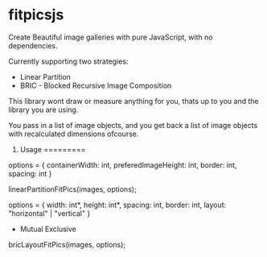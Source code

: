 fitpicsjs
=========

Create Beautiful image galleries with pure JavaScript, with no dependencies.

Currently supporting two strategies:
 - Linear Partition
 - BRIC - Blocked Recursive Image Composition

This library wont draw or measure anything for you, thats up to you and the library you are using.

You pass in a list of image objects, and you get back a list of image objects with recalculated dimensions ofcourse.


1. Usage
=========

options = {
    containerWidth: int,
    preferedImageHeight: int,
    border: int,
    spacing: int
}

linearPartitionFitPics(images, options);

options = {
    width: int*,
    height: int*,
    spacing: int,
    border: int,
    layout: "horizontal" | "vertical"
}

* Mutual Exclusive

bricLayoutFitPics(images, options);



